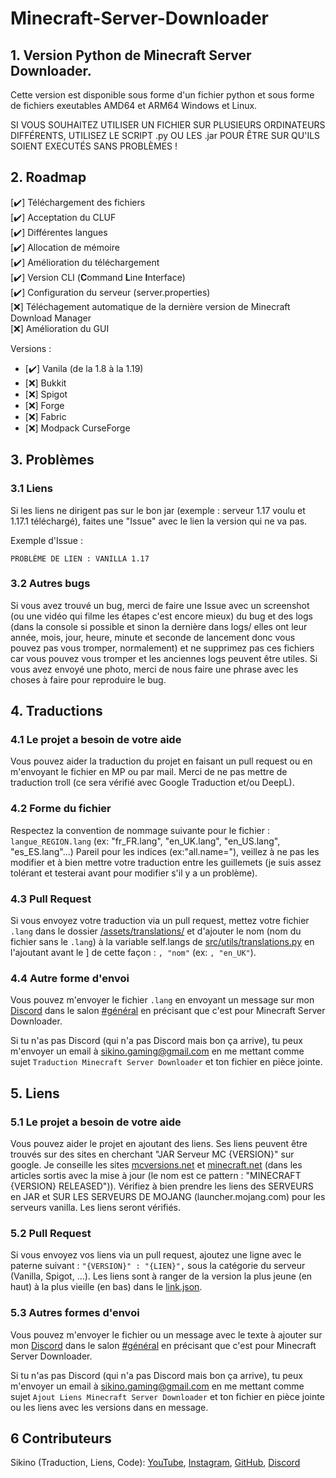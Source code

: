 
# Minecraft-Server-Downloader

## 1. Version Python de Minecraft Server Downloader.

Cette version est disponible sous forme d'un fichier python et sous forme de fichiers exeutables AMD64 et ARM64 Windows et Linux.

SI VOUS SOUHAITEZ UTILISER UN FICHIER SUR PLUSIEURS ORDINATEURS DIFFÉRENTS, UTILISEZ LE SCRIPT .py OU LES .jar POUR ÊTRE SUR QU'ILS SOIENT EXECUTÉS SANS PROBLÈMES !

## 2. Roadmap

[✔️] Téléchargement des fichiers<br>
[✔️] Acceptation du CLUF<br>
[✔️] Différentes langues<br>
[✔️] Allocation de mémoire<br>
[✔️] Amélioration du téléchargement<br>
[✔️] Version CLI (**C**ommand **L**ine **I**nterface)<br>
[✔️] Configuration du serveur (server.properties)<br>
[❌] Téléchagement automatique de la dernière version de Minecraft Download Manager<br>
[❌] Amélioration du GUI<br>

Versions :
- [✔️] Vanila (de la 1.8 à la 1.19)<br>
- [❌] Bukkit<br>
- [❌] Spigot<br>
- [❌] Forge<br>
- [❌] Fabric<br>
- [❌] Modpack CurseForge

## 3. Problèmes

### 3.1 Liens

Si les liens ne dirigent pas sur le bon jar (exemple : serveur 1.17 voulu et 1.17.1 téléchargé), faites une "Issue" avec le lien la version qui ne va pas.

Exemple d'Issue :

``PROBLÈME DE LIEN : VANILLA 1.17``

### 3.2 Autres bugs

Si vous avez trouvé un bug, merci de faire une Issue avec un screenshot (ou une vidéo qui filme les étapes c'est encore mieux) du bug et des logs (dans la console si possible et sinon la dernière dans logs/ elles ont leur année, mois, jour, heure, minute et seconde de lancement donc vous pouvez pas vous tromper, normalement) et ne supprimez pas ces fichiers car vous pouvez vous tromper et les anciennes logs peuvent être utiles.
Si vous avez envoyé une photo, merci de nous faire une phrase avec les choses à faire pour reproduire le bug.

## 4. Traductions

### 4.1 Le projet a besoin de votre aide

Vous pouvez aider la traduction du projet en faisant un pull request ou en m'envoyant le fichier en MP ou par mail.
Merci de ne pas mettre de traduction troll (ce sera vérifié avec Google Traduction et/ou DeepL).  

### 4.2 Forme du fichier

Respectez la convention de nommage suivante pour le fichier : ``langue_REGION.lang`` (ex: "fr_FR.lang", "en_UK.lang", "en_US.lang", "es_ES.lang"...)
Pareil pour les indices (ex:"all.name="), veillez à ne pas les modifier et à bien mettre votre traduction entre les guillemets (je suis assez tolérant et testerai avant pour modifier s'il y a un problème).  

### 4.3 Pull Request

Si vous envoyez votre traduction via un pull request, mettez votre fichier ``.lang`` dans le dossier [/assets/translations/](https://github.com/SikinoGaming/Minecraft-Server-Downloader/tree/Python/assets/translations/) et d'ajouter le nom (nom du fichier sans le ``.lang``) à la variable self.langs de [src/utils/translations.py](https://github.com/SikinoGaming/Minecraft-Server-Downloader/tree/Python/src/utils/translations.py) en l'ajoutant avant le ] de cette façon : ``, "nom"`` (ex: ``, "en_UK"``).

### 4.4 Autre forme d'envoi

Vous pouvez m'envoyer le fichier ``.lang`` en envoyant un message sur mon [Discord](https://discord.gg/NaV9vwaUdx) dans le salon [#général](https://discord.com/channels/529301599143723008/807293011452231720) en précisant que c'est pour Minecraft Server Downloader.

Si tu n'as pas Discord (qui n'a pas Discord mais bon ça arrive), tu peux m'envoyer un email à [sikino.gaming@gmail.com](mailto:sikino.gaming@gmail.com) en me mettant comme sujet ``Traduction Minecraft Server Downloader`` et ton fichier en pièce jointe.

## 5. Liens

### 5.1 Le projet a besoin de votre aide

Vous pouvez aider le projet en ajoutant des liens. Ses liens peuvent être trouvés sur des sites en cherchant "JAR Serveur MC {VERSION}" sur google. Je conseille les sites [mcversions.net](mcversions.net) et [minecraft.net](minecraft.net) (dans les articles sortis avec la mise à jour (le nom est ce pattern : "MINECRAFT {VERSION} RELEASED")). Vérifiez à bien prendre les liens des SERVEURS en JAR et SUR LES SERVEURS DE MOJANG (launcher.mojang.com) pour les serveurs vanilla. Les liens seront vérifiés.

### 5.2 Pull Request

Si vous envoyez vos liens via un pull request, ajoutez une ligne avec le paterne suivant : ``"{VERSION}" : "{LIEN}",`` sous la catégorie du serveur (Vanilla, Spigot, ...).  Les liens sont à ranger de la version la plus jeune (en haut) à la plus vieille (en bas) dans le [link.json](https://github.com/SikinoGaming/Minecraft-Server-Downloader/tree/Python/src/utils/links.json).

### 5.3 Autres formes d'envoi

Vous pouvez m'envoyer le fichier ou un message avec le texte à ajouter sur mon [Discord](https://discord.gg/NaV9vwaUdx) dans le salon [#général](https://discord.com/channels/529301599143723008/807293011452231720) en précisant que c'est pour Minecraft Server Downloader.

Si tu n'as pas Discord (qui n'a pas Discord mais bon ça arrive), tu peux m'envoyer un email à [sikino.gaming@gmail.com](mailto:sikino.gaming@gmail.com) en me mettant comme sujet ``Ajout Liens Minecraft Server Downloader`` et ton fichier en pièce jointe ou les liens avec les versions dans en message.

## 6 Contributeurs

Sikino (Traduction, Liens, Code): [YouTube](https://www.youtube.com/channel/UC08jBD4MwfhkNOR2gUS06CQ), [Instagram](https://www.instagram.com/sikinogaming/), [GitHub](https://github.com/SikinoGaming), [Discord](https://discord.gg/NaV9vwaUdx)
